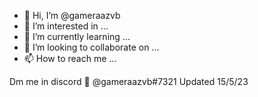 - 👋 Hi, I’m @gameraazvb
- 👀 I’m interested in ...
- 🌱 I’m currently learning ...
- 💞️ I’m looking to collaborate on ...
- 📫 How to reach me ...

<!---
gameraazvb/gameraazvb is a ✨ special ✨ repository because its `README.md` (this file) appears on your GitHub profile.
You can click the Preview link to take a look at your changes.
--->
Dm me in discord 👿 @gameraazvb#7321
Updated 15/5/23
